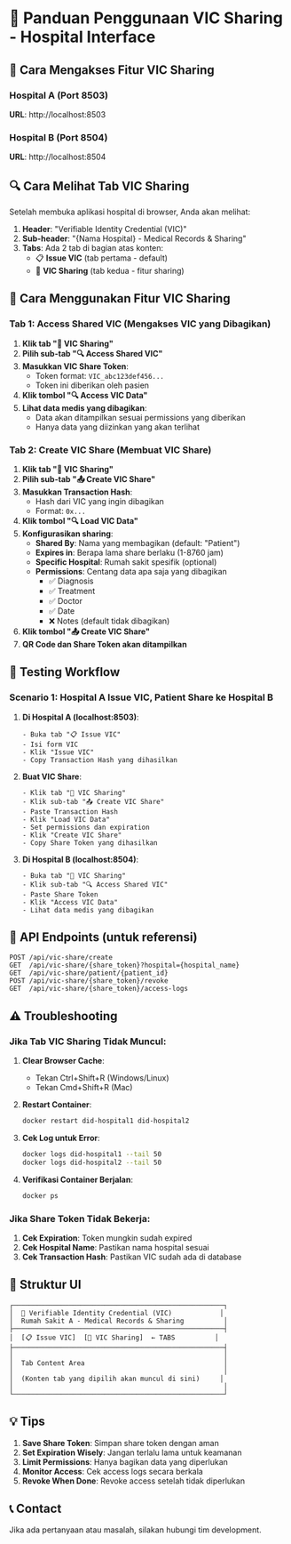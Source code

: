 # 📖 Panduan Penggunaan VIC Sharing - Hospital Interface

## 🎯 Cara Mengakses Fitur VIC Sharing

### Hospital A (Port 8503)
**URL**: http://localhost:8503

### Hospital B (Port 8504)
**URL**: http://localhost:8504

## 🔍 Cara Melihat Tab VIC Sharing

Setelah membuka aplikasi hospital di browser, Anda akan melihat:

1. **Header**: "Verifiable Identity Credential (VIC)"
2. **Sub-header**: "{Nama Hospital} - Medical Records & Sharing"
3. **Tabs**: Ada 2 tab di bagian atas konten:
   - 📋 **Issue VIC** (tab pertama - default)
   - 🔗 **VIC Sharing** (tab kedua - fitur sharing)

## 📝 Cara Menggunakan Fitur VIC Sharing

### Tab 1: Access Shared VIC (Mengakses VIC yang Dibagikan)

1. **Klik tab "🔗 VIC Sharing"**
2. **Pilih sub-tab "🔍 Access Shared VIC"**
3. **Masukkan VIC Share Token**:
   - Token format: `VIC_abc123def456...`
   - Token ini diberikan oleh pasien
4. **Klik tombol "🔍 Access VIC Data"**
5. **Lihat data medis yang dibagikan**:
   - Data akan ditampilkan sesuai permissions yang diberikan
   - Hanya data yang diizinkan yang akan terlihat

### Tab 2: Create VIC Share (Membuat VIC Share)

1. **Klik tab "🔗 VIC Sharing"**
2. **Pilih sub-tab "📤 Create VIC Share"**
3. **Masukkan Transaction Hash**:
   - Hash dari VIC yang ingin dibagikan
   - Format: `0x...`
4. **Klik tombol "🔍 Load VIC Data"**
5. **Konfigurasikan sharing**:
   - **Shared By**: Nama yang membagikan (default: "Patient")
   - **Expires in**: Berapa lama share berlaku (1-8760 jam)
   - **Specific Hospital**: Rumah sakit spesifik (optional)
   - **Permissions**: Centang data apa saja yang dibagikan
     - ✅ Diagnosis
     - ✅ Treatment
     - ✅ Doctor
     - ✅ Date
     - ❌ Notes (default tidak dibagikan)
6. **Klik tombol "📤 Create VIC Share"**
7. **QR Code dan Share Token akan ditampilkan**

## 🧪 Testing Workflow

### Scenario 1: Hospital A Issue VIC, Patient Share ke Hospital B

1. **Di Hospital A (localhost:8503)**:
   ```
   - Buka tab "📋 Issue VIC"
   - Isi form VIC
   - Klik "Issue VIC"
   - Copy Transaction Hash yang dihasilkan
   ```

2. **Buat VIC Share**:
   ```
   - Klik tab "🔗 VIC Sharing"
   - Klik sub-tab "📤 Create VIC Share"
   - Paste Transaction Hash
   - Klik "Load VIC Data"
   - Set permissions dan expiration
   - Klik "Create VIC Share"
   - Copy Share Token yang dihasilkan
   ```

3. **Di Hospital B (localhost:8504)**:
   ```
   - Buka tab "🔗 VIC Sharing"
   - Klik sub-tab "🔍 Access Shared VIC"
   - Paste Share Token
   - Klik "Access VIC Data"
   - Lihat data medis yang dibagikan
   ```

## 🔑 API Endpoints (untuk referensi)

```
POST /api/vic-share/create
GET  /api/vic-share/{share_token}?hospital={hospital_name}
GET  /api/vic-share/patient/{patient_id}
POST /api/vic-share/{share_token}/revoke
GET  /api/vic-share/{share_token}/access-logs
```

## ⚠️ Troubleshooting

### Jika Tab VIC Sharing Tidak Muncul:

1. **Clear Browser Cache**:
   - Tekan Ctrl+Shift+R (Windows/Linux)
   - Tekan Cmd+Shift+R (Mac)

2. **Restart Container**:
   ```bash
   docker restart did-hospital1 did-hospital2
   ```

3. **Cek Log untuk Error**:
   ```bash
   docker logs did-hospital1 --tail 50
   docker logs did-hospital2 --tail 50
   ```

4. **Verifikasi Container Berjalan**:
   ```bash
   docker ps
   ```

### Jika Share Token Tidak Bekerja:

1. **Cek Expiration**: Token mungkin sudah expired
2. **Cek Hospital Name**: Pastikan nama hospital sesuai
3. **Cek Transaction Hash**: Pastikan VIC sudah ada di database

## 📱 Struktur UI

```
┌─────────────────────────────────────────────────────┐
│  🏥 Verifiable Identity Credential (VIC)            │
│  Rumah Sakit A - Medical Records & Sharing          │
├─────────────────────────────────────────────────────┤
│  [📋 Issue VIC]  [🔗 VIC Sharing]  ← TABS          │
├─────────────────────────────────────────────────────┤
│                                                     │
│  Tab Content Area                                   │
│                                                     │
│  (Konten tab yang dipilih akan muncul di sini)     │
│                                                     │
└─────────────────────────────────────────────────────┘
```

## 💡 Tips

1. **Save Share Token**: Simpan share token dengan aman
2. **Set Expiration Wisely**: Jangan terlalu lama untuk keamanan
3. **Limit Permissions**: Hanya bagikan data yang diperlukan
4. **Monitor Access**: Cek access logs secara berkala
5. **Revoke When Done**: Revoke access setelah tidak diperlukan

## 📞 Contact

Jika ada pertanyaan atau masalah, silakan hubungi tim development.



